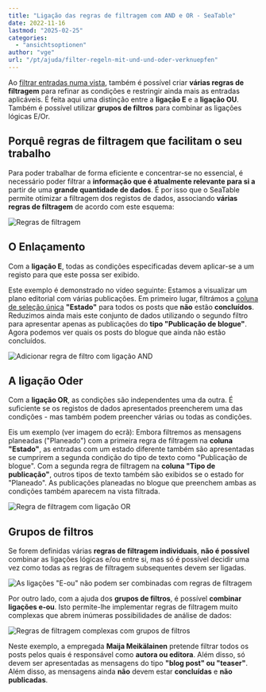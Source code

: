 ```yaml
---
title: "Ligação das regras de filtragem com AND e OR - SeaTable"
date: 2022-11-16
lastmod: "2025-02-25"
categories: 
  - "ansichtsoptionen"
author: "vge"
url: "/pt/ajuda/filter-regeln-mit-und-und-oder-verknuepfen"
---
```


Ao [filtrar entradas numa vista](https://seatable.io/pt/docs/ansichtsoptionen/filtern-von-eintraegen-in-einer-ansicht/), também é possível criar **várias regras de filtragem** para refinar as condições e restringir ainda mais as entradas aplicáveis. É feita aqui uma distinção entre a **ligação E** e a **ligação OU**. Também é possível utilizar **grupos de filtros** para combinar as ligações lógicas E/Or.

## Porquê regras de filtragem que facilitam o seu trabalho

Para poder trabalhar de forma eficiente e concentrar-se no essencial, é necessário poder filtrar a **informação que é atualmente relevante para si a** partir de uma **grande quantidade de dados**. É por isso que o SeaTable permite otimizar a filtragem dos registos de dados, associando **várias regras de filtragem** de acordo com este esquema:

![Regras de filtragem ](https://seatable.io/wp-content/uploads/2022/11/Grafik-Filterregeln-scaled.jpg)

## O Enlaçamento

Com a **ligação E**, todas as condições especificadas devem aplicar-se a um registo para que este possa ser exibido.

Este exemplo é demonstrado no vídeo seguinte: Estamos a visualizar um plano editorial com várias publicações. Em primeiro lugar, filtrámos a [coluna de seleção única](https://seatable.io/pt/docs/auswahlspalten/anlegen-einer-einfachauswahl-spalte/) **"Estado"** para todos os posts que **não** estão **concluídos**. Reduzimos ainda mais este conjunto de dados utilizando o segundo filtro para apresentar apenas as publicações do **tipo "Publicação de blogue"**. Agora podemos ver quais os posts do blogue que ainda não estão concluídos.

![Adicionar regra de filtro com ligação AND](https://seatable.io/wp-content/uploads/2022/11/Filterregel-mit-Und-Verknuepfung-hinzufuegen.gif)

## A ligação Oder

Com a **ligação OR**, as condições são independentes uma da outra. É suficiente se os registos de dados apresentados preencherem uma das condições - mas também podem preencher várias ou todas as condições.

Eis um exemplo (ver imagem do ecrã): Embora filtremos as mensagens planeadas ("Planeado") com a primeira regra de filtragem na **coluna "Estado"**, as entradas com um estado diferente também são apresentadas se cumprirem a segunda condição do tipo de texto como "Publicação de blogue". Com a segunda regra de filtragem na **coluna "Tipo de publicação"**, outros tipos de texto também são exibidos se o estado for "Planeado". As publicações planeadas no blogue que preenchem ambas as condições também aparecem na vista filtrada.

![Regra de filtragem com ligação OR](https://seatable.io/wp-content/uploads/2022/11/Filterregel-mit-ODER-Verknuepfung.png)

## Grupos de filtros

Se forem definidas várias **regras de filtragem individuais**, **não é possível** combinar as ligações lógicas e/ou entre si, mas só é possível decidir uma vez como todas as regras de filtragem subsequentes devem ser ligadas.

![As ligações "E-ou" não podem ser combinadas com regras de filtragem](https://seatable.io/wp-content/uploads/2022/11/Und-Oder-Verknuepfungen-sind-bei-Filter-Regeln-nicht-kombinierbar.png)

Por outro lado, com a ajuda dos **grupos de filtros**, é possível **combinar ligações e-ou**. Isto permite-lhe implementar regras de filtragem muito complexas que abrem inúmeras possibilidades de análise de dados:

![Regras de filtragem complexas com grupos de filtros](https://seatable.io/wp-content/uploads/2022/11/Komplexe-Filter-Regeln-mit-Filtergruppen.png)

Neste exemplo, a empregada **Maija Meikälainen** pretende filtrar todos os posts pelos quais é responsável como **autora ou editora**. Além disso, só devem ser apresentadas as mensagens do tipo **"blog post" ou "teaser"**. Além disso, as mensagens ainda **não** devem estar **concluídas** e **não publicadas**.
